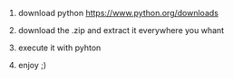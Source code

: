 1) download python https://www.python.org/downloads

2) download the .zip and extract it everywhere you whant

3) execute it with pyhton

4) enjoy ;)
